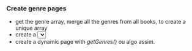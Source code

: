 ### Create genre pages

-   get the genre array, merge all the genres from all books, to create a unique array
-   create a <select> that shows all the choices + **all** (default)
-   create a dynamic page with _getGenres()_ ou algo assim.

<!--test-->
